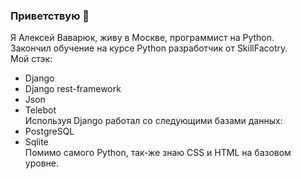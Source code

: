 ### Приветствую 👋
Я Алексей Ваварюк, живу в Москве, программист на Python.      
Закончил обучение на курсе Python разработчик от SkillFacotry.     
Мой стэк:      
- Django     
- Django rest-framework     
- Json     
- Telebot     
Используя Django работал со следующими базами данных:    
- PostgreSQL    
- Sqlite    
Помимо самого Python, так-же знаю CSS и HTML на базовом уровне.    
